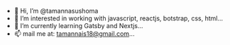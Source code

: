 - 👋 Hi, I’m @tamannasushoma
- 👀 I’m interested in working with javascript, reactjs, botstrap, css, html...
- 🌱 I’m currently learning Gatsby and Nextjs...
- 📫 mail me at: tamannais18@gmail.com...


